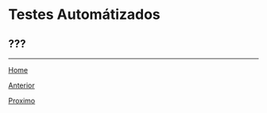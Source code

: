 # Testes Automátizados

## ???

---

[Home](../README.md)

[Anterior](./05-controller-refactoring/README.md)

[Proximo](./07-ci/README.md)
